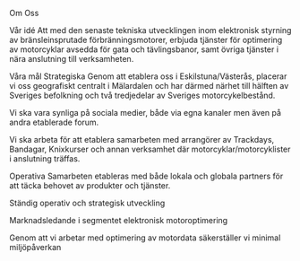 Om Oss

Vår idé
Att med den senaste tekniska utvecklingen inom elektronisk styrning av bränsleinsprutade förbränningsmotorer, erbjuda tjänster för optimering av motorcyklar avsedda för gata och tävlingsbanor, samt övriga tjänster i nära anslutning till verksamheten.

Våra mål
Strategiska
Genom att etablera oss i Eskilstuna/Västerås, placerar vi oss geografiskt centralt i Mälardalen och har därmed närhet till hälften av Sveriges befolkning och två tredjedelar av Sveriges motorcykelbestånd. 

Vi ska vara synliga på sociala medier, både via egna kanaler men även på andra etablerade forum.

Vi ska arbeta för att etablera samarbeten med arrangörer av Trackdays, Bandagar, Knixkurser och annan verksamhet där motorcyklar/motorcyklister i anslutning träffas. 

Operativa
Samarbeten etableras med både lokala och globala partners för att täcka behovet av produkter och tjänster.
	
Ständig operativ och strategisk utveckling

Marknadsledande i segmentet elektronisk motoroptimering

Genom att vi arbetar med optimering av motordata säkerställer vi minimal miljöpåverkan 
